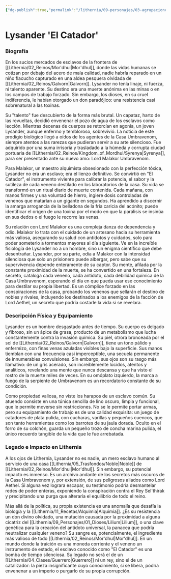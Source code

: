 ```yaml
---
{"dg-publish":true,"permalink":"/lithernia/09-personajes/03-agrupaciones/casa-umbravenom/lysander-el-catador/","tags":["[lithernia","personajes","Mor'dhul","casa umbravenom","esclavo","humano]"]}
---
```


# Lysander 'El Catador'

### Biografía

En los sucios mercados de esclavos de la frontera de [[Lithernia/02_Reinos/Mor'dhul\|Mor'dhul]], donde las vidas humanas se cotizan por debajo del acero de mala calidad, nadie habría reparado en un niño flacucho capturado en una aldea pesquera olvidada de [[Lithernia/02_Reinos/Galvorn\|Galvorn]]. Lysander no tenía linaje, ni fuerza, ni talento aparente. Su destino era una muerte anónima en las minas o en los campos de trabajo forzado. Sin embargo, los dioses, en su cruel indiferencia, le habían otorgado un don paradójico: una resistencia casi sobrenatural a las toxinas.

Su "talento" fue descubierto de la forma más brutal. Un capataz, harto de las revueltas, decidió envenenar el pozo de agua de los esclavos como lección. Mientras decenas de cuerpos se retorcían en agonía, un joven Lysander, aunque enfermo y tembloroso, sobrevivió. La noticia de este prodigio biológico llegó a oídos de los agentes de la Casa Umbravenom, siempre atentos a las rarezas que pudieran servir a su arte silencioso. Fue adquirido por una suma irrisoria y trasladado a la húmeda y corrupta ciudad portuaria de [[Lithernia/02_Reinos/Kingdom_of_Mordhul/Syrenya\|Syrenya]], para ser presentado ante su nuevo amo: Lord Malakor Umbravenom.

Para Malakor, un maestro alquimista obsesionado con la perfección tóxica, Lysander no era un esclavo; era el lienzo definitivo. Se convirtió en "El Catador", el instrumento viviente para calibrar la potencia, el sabor y la sutileza de cada veneno destilado en los laboratorios de la casa. Su vida se transformó en un ritual diario de muerte contenida. Cada mañana, con manos firmes y una voluntad de hierro, ingiere dosis controladas de venenos que matarían a un gigante en segundos. Ha aprendido a discernir la amarga arrogancia de la belladona de la fría caricia del acónito; puede identificar el origen de una toxina por el modo en que la parálisis se insinúa en sus dedos o el fuego le recorre las venas.

Su relación con Lord Malakor es una compleja danza de dependencia y odio. Malakor lo trata con el cuidado de un artesano hacia su herramienta más valiosa, asegurando su salud con antídotos y cuidados, solo para poder someterlo a tormentos mayores al día siguiente. Ve en la increíble fisiología de Lysander no a un hombre, sino un enigma científico que debe desentrañar. Lysander, por su parte, odia a Malakor con la intensidad silenciosa que solo un prisionero puede albergar, pero sabe que su supervivencia depende enteramente de su captor. Su mente, afilada por la constante proximidad de la muerte, se ha convertido en una fortaleza. En secreto, cataloga cada veneno, cada antídoto, cada debilidad química de la Casa Umbravenom, esperando el día en que pueda usar ese conocimiento para destilar su propia libertad. Es un cómplice forzado en las conspiraciones de la casa, probando los venenos que sellarán el destino de nobles y rivales, incluyendo los destinados a los enemigos de la facción de Lord Aethel, un secreto que podría costarle la vida si se revelara.

### Descripción Física y Equipamiento

Lysander es un hombre desgastado antes de tiempo. Su cuerpo es delgado y fibroso, sin un ápice de grasa, producto de un metabolismo que lucha constantemente contra la invasión química. Su piel, otrora bronceada por el sol de [[Lithernia/02_Reinos/Galvorn\|Galvorn]], tiene un tono pálido y enfermizo, con finas venas azuladas visibles bajo la superficie. Sus manos tiemblan con una frecuencia casi imperceptible, una secuela permanente de innumerables convulsiones. Sin embargo, sus ojos son su rasgo más llamativo: de un gris acerado, son increíblemente lúcidos, atentos y analíticos, revelando una mente que nunca descansa y que ha visto el rostro de la muerte miles de veces. En su omóplato izquierdo, la marca a fuego de la serpiente de Umbravenom es un recordatorio constante de su condición.

Como propiedad valiosa, no viste los harapos de un esclavo común. Su atuendo consiste en una túnica sencilla de lino oscuro, limpia y funcional, que le permite moverse sin restricciones. No se le permite portar armas, pero su equipamiento de trabajo es de una calidad exquisita: un juego de catadores de plata pulida, con cucharas, varillas y pequeños cuencos, que son tanto herramientas como los barrotes de su jaula dorada. Oculto en el forro de su colchón, guarda un pequeño trozo de concha marina pulida, el único recuerdo tangible de la vida que le fue arrebatada.

### Legado e Impacto en Lithernia

A los ojos de Lithernia, Lysander no es nadie, un mero esclavo humano al servicio de una casa [[Lithernia/05_Trasfondos/Noble\|Noble]] de [[Lithernia/02_Reinos/Mor'dhul\|Mor'dhul]]. Sin embargo, su potencial impacto es inmenso. Es un archivo andante de los secretos más oscuros de la Casa Umbravenom y, por extensión, de sus peligrosos aliados como Lord Aethel. Si alguna vez lograra escapar, su testimonio podría desmantelar redes de poder enteras, exponiendo la conspiración contra el Rey Sel'thirak y precipitando una purga que alteraría el equilibrio de todo el reino.

Más allá de la política, su propia existencia es una anomalía que desafía la biología y la [[Lithernia/11_Recetas/Alquimia\|Alquimia]]. ¿Es su resistencia un don divino olvidado, una mutación causada por la proximidad a alguna cicatriz del [[Lithernia/09_Personajes/01_Dioses/Lilium\|Lilium]], o una clave genética para la creación del antídoto universal, la panacea que podría neutralizar cualquier veneno? Su sangre es, potencialmente, el ingrediente más valioso de todo [[Lithernia/02_Reinos/Mor'dhul\|Mor'dhul]]. En un mundo donde la traición es una moneda corriente y el veneno un instrumento de estado, el esclavo conocido como "El Catador" es una bomba de tiempo silenciosa. Su legado no será el de un [[Lithernia/04_Clases/Guerrero\|Guerrero]] ni un rey, sino el de un catalizador: la pieza insignificante cuyo conocimiento, si se libera, podría envenenar a un imperio o purgarlo de su propia corrupción.
